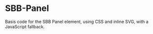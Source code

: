 # SBB-Panel
Basis code for the SBB Panel element, using CSS and inline SVG, with a JavaScript fallback.

